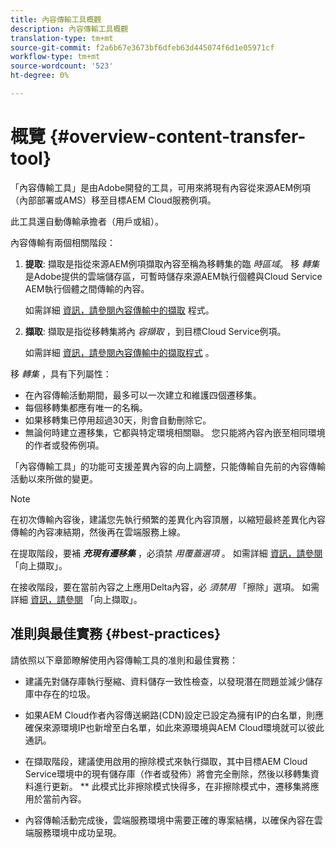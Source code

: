 ```yaml
---
title: 內容傳輸工具概觀
description: 內容傳輸工具概觀
translation-type: tm+mt
source-git-commit: f2a6b67e3673bf6dfeb63d445074f6d1e05971cf
workflow-type: tm+mt
source-wordcount: '523'
ht-degree: 0%

---
```



# 概覽 {#overview-content-transfer-tool}

「內容傳輸工具」是由Adobe開發的工具，可用來將現有內容從來源AEM例項（內部部署或AMS）移至目標AEM Cloud服務例項。

此工具還自動傳輸承擔者（用戶或組）。

內容傳輸有兩個相關階段：

1. **提取**:  擷取是指從來源AEM例項擷取內容至稱為移轉集的臨 *時區域*。 移 *轉集* 是Adobe提供的雲端儲存區，可暫時儲存來源AEM執行個體與Cloud Service AEM執行個體之間傳輸的內容。

   如需詳細 [資訊，請參閱內容傳輸中的擷取](/help/move-to-cloud-service/content-transfer-tool/using-content-transfer-tool.md#extraction-process) 程式。

2. **擷取**: 擷取是指從移轉集將內 *容擷取* ，到目標Cloud Service例項。

   如需詳細 [資訊，請參閱內容傳輸中的擷取程式](/help/move-to-cloud-service/content-transfer-tool/using-content-transfer-tool.md#ingestion-process) 。

移 *轉集* ，具有下列屬性：

* 在內容傳輸活動期間，最多可以一次建立和維護四個遷移集。
* 每個移轉集都應有唯一的名稱。
* 如果移轉集已停用超過30天，則會自動刪除它。
* 無論何時建立遷移集，它都與特定環境相關聯。 您只能將內容內嵌至相同環境的作者或發佈例項。

「內容傳輸工具」的功能可支援差異內容的向上調整，只能傳輸自先前的內容傳輸活動以來所做的變更。

>[!NOTE]
> 在初次傳輸內容後，建議您先執行頻繁的差異化內容頂層，以縮短最終差異化內容傳輸的內容凍結期，然後再在雲端服務上線。

在提取階段，要補 ***充現有遷移集*** ，必須禁 *用覆蓋選項* 。 如需詳細 [資訊，請參閱](/help/move-to-cloud-service/content-transfer-tool/using-content-transfer-tool.md#top-up-extraction-process) 「向上擷取」。

在接收階段，要在當前內容之上應用Delta內容，必 *須禁用* 「擦除」選項。 如需詳細 [資訊，請參閱](/help/move-to-cloud-service/content-transfer-tool/using-content-transfer-tool.md#top-up-ingestion-process) 「向上擷取」。


## 准則與最佳實務 {#best-practices}

請依照以下章節瞭解使用內容傳輸工具的准則和最佳實務：

* 建議先對儲存庫執行壓縮、資料儲存一致性檢查，以發現潛在問題並減少儲存庫中存在的垃圾。

* 如果AEM Cloud作者內容傳送網路(CDN)設定已設定為擁有IP的白名單，則應確保來源環境IP也新增至白名單，如此來源環境與AEM Cloud環境就可以彼此通訊。

* 在擷取階段，建議使用啟用的擦除模式來執行擷取，其中目標AEM Cloud Service環境中的現有儲存庫（作者或發佈）將會完全刪除，然後以移轉集資料進行更新。 ** 此模式比非擦除模式快得多，在非擦除模式中，遷移集將應用於當前內容。

* 內容傳輸活動完成後，雲端服務環境中需要正確的專案結構，以確保內容在雲端服務環境中成功呈現。
